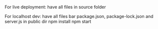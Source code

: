 For live deployment:
have all files in source folder

For localhost dev:
have all files bar package.json, package-lock.json and server.js in public dir
npm install
npm start